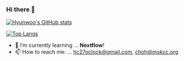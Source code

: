### Hi there 👋

[![Hyunwoo's GitHub stats](https://github-readme-stats.vercel.app/api?username=hc27oclock&show_icons=true&count_private=true&theme=gruvbox)](https://github.com/hc27oclock/github-readme-stats)

[![Top Langs](https://github-readme-stats.vercel.app/api/top-langs/?username=hc27oclock&theme=gruvbox)](https://github.com/hc27oclock/github-readme-stats)

- 🌱 I’m currently learning ...
  **Nextflow**!
- 📫 How to reach me: ...
  hc27oclock@gmail.com, choh@mskcc.org

<!--
**hc27oclock/hc27oclock** is a ✨ _special_ ✨ repository because its `README.md` (this file) appears on your GitHub profile.

Here are some ideas to get you started:

- 🔭 I’m currently working on ...
- 👯 I’m looking to collaborate on ...
- 🤔 I’m looking for help with ...
- 💬 Ask me about ...
- 😄 Pronouns: ...
- ⚡ Fun fact: ...
-->
